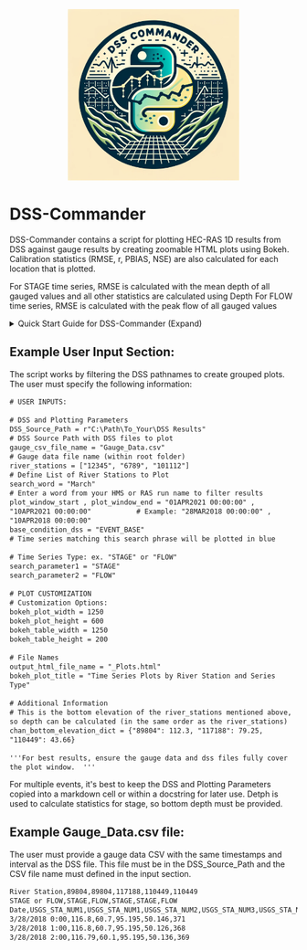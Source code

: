 <p align="center">
 <img src="../misc/DSS-Commander.png" width="300">
</p>


# DSS-Commander

DSS-Commander contains a script for plotting HEC-RAS 1D results from DSS against gauge results by creating zoomable HTML plots using Bokeh. Calibration statistics (RMSE, r, PBIAS, NSE) are also calculated for each location that is plotted.

For STAGE time series, RMSE is calculated with the mean depth of all gauged values and all other statistics are calculated using Depth
For FLOW time series, RMSE is calculated with the peak flow of all gauged values



<details>
<summary>Quick Start Guide for DSS-Commander (Expand)</summary>

*Quick Start Guide in PDF Format with screenshots: 
https://github.com/billk-FM/HEC-Commander/blob/main/Quick%20Start%20Guide%20for%20HEC-Commander.pdf

#

**Install Python using Anaconda Navigator**   
Download via **https://www.anaconda.com/**

Then, create a Python 3.11 Environment:

1. Open Anaconda Navigator  
2. Environments > Create   
3. Create Python 3.11 Environment  
4. Open a Terminal in the new environment  
5. Install Required Dependencies with this command:  


#
**Install Visual Studio Code (VSCode) + Jupyter and Python Extensions**   
Download via **https://code.visualstudio.com/Download**  

After installing, Install the following Visual Studio Code Extensions (Ctrl+Shift+X):

- Jupyer  
- Python   
- Python Environment Manager

</details>


## Example User Input Section:

The script works by filtering the DSS pathnames to create grouped plots.  The user must specify the following information:

```
# USER INPUTS: 

# DSS and Plotting Parameters
DSS_Source_Path = r"C:\Path\To_Your\DSS Results"                                            # DSS Source Path with DSS files to plot   
gauge_csv_file_name = "Gauge_Data.csv"                                                      # Gauge data file name (within root folder)     
river_stations = ["12345", "6789", "101112"]                                                # Define List of River Stations to Plot
search_word = "March"                                                                       # Enter a word from your HMS or RAS run name to filter results
plot_window_start , plot_window_end = "01APR2021 00:00:00" , "10APR2021 00:00:00"           # Example: "28MAR2018 00:00:00" , "10APR2018 00:00:00"   
base_condition_dss = "EVENT_BASE"                                                           # Time series matching this search phrase will be plotted in blue

# Time Series Type: ex. "STAGE" or "FLOW"
search_parameter1 = "STAGE"
search_parameter2 = "FLOW"

# PLOT CUSTOMIZATION
# Customization Options:
bokeh_plot_width = 1250
bokeh_plot_height = 600
bokeh_table_width = 1250
bokeh_table_height = 200

# File Names
output_html_file_name = "_Plots.html"
bokeh_plot_title = "Time Series Plots by River Station and Series Type"

# Additional Information 
# This is the bottom elevation of the river_stations mentioned above, so depth can be calculated (in the same order as the river_stations)
chan_bottom_elevation_dict = {"89804": 112.3, "117188": 79.25, "110449": 43.66}

'''For best results, ensure the gauge data and dss files fully cover the plot window.  '''
```

For multiple events, it's best to keep the DSS and Plotting Parameters copied into a markdown cell or within a docstring for later use.  Detph is used to calculate statistics for stage, so bottom depth must be provided.  



## Example Gauge_Data.csv file:

The user must provide a gauge data CSV with the same timestamps and interval as the DSS file.  This file must be in the DSS_Source_Path and the CSV file name must defined in the input section.

```Example Gauge Data CSV File:
River Station,89804,89804,117188,110449,110449
STAGE or FLOW,STAGE,FLOW,STAGE,STAGE,FLOW
Date,USGS_STA_NUM1,USGS_STA_NUM1,USGS_STA_NUM2,USGS_STA_NUM3,USGS_STA_NUM3
3/28/2018 0:00,116.8,60.7,95.195,50.146,371
3/28/2018 1:00,116.8,60.7,95.195,50.126,368
3/28/2018 2:00,116.79,60.1,95.195,50.136,369
```


